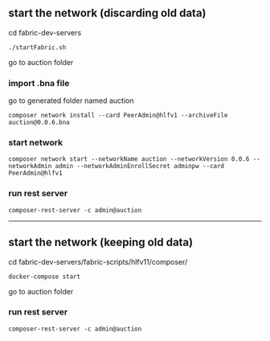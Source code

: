## start the network (discarding old data)

cd fabric-dev-servers
```
./startFabric.sh
```

go to auction folder

### import .bna file
go to generated folder named auction 
```
composer network install --card PeerAdmin@hlfv1 --archiveFile auction@0.0.6.bna
```

### start network

```
composer network start --networkName auction --networkVersion 0.0.6 --networkAdmin admin --networkAdminEnrollSecret adminpw --card PeerAdmin@hlfv1
```


### run rest server 
```
composer-rest-server -c admin@auction
```


-----------------------------------------------------------------------------------

## start the network (keeping old data)

cd fabric-dev-servers/fabric-scripts/hlfv11/composer/
```
docker-compose start
```

go to auction folder

### run rest server 
```
composer-rest-server -c admin@auction
```